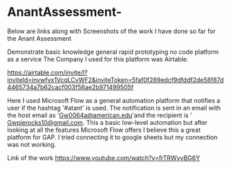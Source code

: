 # AnantAssessment-


Below are links along with Screenshots of the work I have done so far for the Anant Assessment



Demonstrate basic knowledge general rapid prototyping no code platform as a service
  The Company I used for this platform was Airtable.  

https://airtable.com/invite/l?inviteId=invwfyx1VcqLCvWF2&inviteToken=5faf0f289edcf9dfddf2de58f87d4465734a7b62cacf003f56ae2b971499505f



Here I used Microsoft Flow as a general automation platform that notifies a user if the hashtag '#atant' is used.
The notification is sent in an email with the host email as 'Gw0064a@american.edu'and the recipient is 
' Gwpierocks10@gmail.com.  This a basic low-level automation but after looking at all the features Microsoft Flow 
offers I believe this a great platform for GAP. I tried connecting it to google sheets but my connection was not working. 



Link of the work https://www.youtube.com/watch?v=frTRWvyBG6Y 
